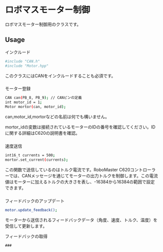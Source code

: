 # ロボマスモーター制御
ロボマスモーター制御用のクラスです。

## Usage
インクルード
```bash
#include "CAN.h"
#include "Motor.hpp"
```
このクラスにはCANをインクルードすることも必須です。

### 
モーター登録
```bash
CAN can(PB_8, PB_9); // CANピンの定義
int motor_id = 1;
Motor mortor(can, motor_id);
```
can,motor_id,mortorなどの名前は何でも構いません。

mortor_idの変数は接続されているモーターのIDの番号を確認してください。IDに関する詳細はC620の説明書を確認。

### 
速度送信
```bash
int16_t currents = 500;
mortor.set_current(currents);
```
この関数で送信しているのはトルク電流です。RoboMaster C620コントローラーでは、CANメッセージを通じてモーターの出力トルクを制御します。この電流値はモーターに加えるトルクの大きさを表し、-16384から16384の範囲で設定できます。

### 
フィードバックのアップデート
```bash
motor.update_feedback();
```
モーターから送信されるフィードバックデータ（角度、速度、トルク、温度）を受信して更新します。

フィードバックの取得
```
### 

